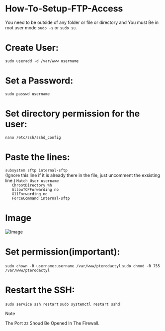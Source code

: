 # How-To-Setup-FTP-Access

You need to be outside of any folder or file or  directory and You must Be in root user mode ``sudo -s`` or ``sudo su``.

# Create User:
```sudo useradd -d /var/www username```

# Set a Password:
```sudo passwd username```

# Set directory permission for the user:
```nano /etc/ssh/sshd_config```

# Paste the lines:
`subsystem sftp internal-sftp` <br> (Ignore this line if it is already there in the file, just uncomment the exsisting line.)
`Match User username`<br>
`   ChrootDirectory %h`<br>
`   AllowTCPForwarding no`<br>
`   X11Forwarding no`<br>
`   ForceCommand internal-sftp`<br>

# Image
![Image](https://github.com/How2MCoffc/sftp-setup/assets/148950446/036215e0-3976-49d9-9da1-879dff28139a)

# Set permission(important):
```sudo chown -R username:username /var/www/pterodactyl```
```sudo chmod -R 755 /var/www/pterodactyl```

# Restart the SSH:
```sudo service ssh restart```
```sudo systemctl restart sshd```



> [!NOTE]
> The Port `22` Shoud Be Opened In The Firewall.

